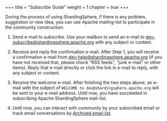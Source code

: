 +++
title = "Subscribe Guide"
weight = 1
chapter = true
+++

During the process of using ShardingSphere, if there is any problem, suggestion or new idea, you can use Apache mailing-list to participate in the community construction.

1. Send e-mail to subscribe. 
Use your mailbox to send an e-mail to [dev-subscribe@shardingsphere.apache.org](mailto:dev-subscribe@shardingsphere.apache.org) with any subject or content.

1. Receive and reply the confirmation e-mail.
After Step 1, you will receive a confirmation e-mail from [dev-help@shardingsphere.apache.org](mailto:dev-help@shardingsphere.apache.org) (if you have not received that, please check “RSS feeds”, “junk e-mail” or other items). Reply that e-mail directly or click the link in e-mail to reply, with any subject or content.

1. Receive the welcome e-mail.
After finishing the two steps above, an e-mail with the subject of `WELCOME to dev@shardingsphere.apache.org` will be sent to your e-mail address. Until now, you have succeeded in subscribing Apache ShardingSphere mail-list.

1. Until now, you can interact with community by your subscribed email or track email conversations by [Archived email list](https://lists.apache.org/list.html?dev@shardingsphere.apache.org).
